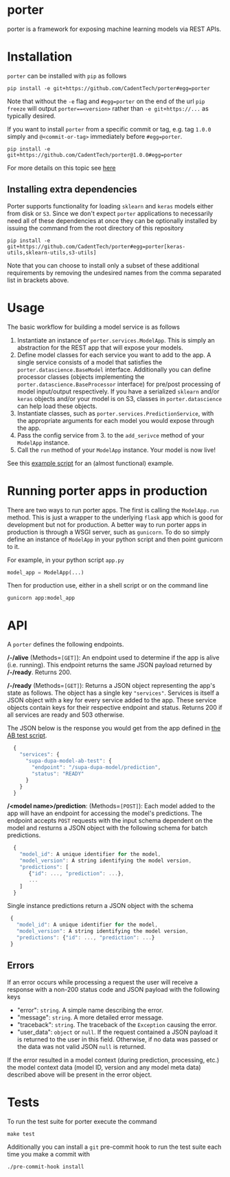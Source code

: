 # porter
porter is a framework for exposing machine learning models via REST APIs.

# Installation
`porter` can be installed with `pip` as follows

```shell
pip install -e git+https://github.com/CadentTech/porter#egg=porter
```

Note that without the `-e` flag and `#egg=porter` on the end of the url `pip freeze` will output `porter==<version>`
rather than `-e git+https://...` as typically
desired.

If you want to install `porter` from a specific commit or tag, e.g. tag `1.0.0` simply and 
`@<commit-or-tag>` immediately before `#egg=porter`.

```shell
pip install -e git+https://github.com/CadentTech/porter@1.0.0#egg=porter
```

For more details on this topic see [here](https://codeinthehole.com/tips/using-pip-and-requirementstxt-to-install-from-the-head-of-a-github-branch/)

## Installing extra dependencies
Porter supports functionality for loading `sklearn` and `keras` models either from disk or `S3`.
Since we don't expect `porter` applications to necessarily need all of these dependencies at once
they can be optionally installed by issuing the command from the root directory of this repository

```shell
pip install -e git+https://github.com/CadentTech/porter#egg=porter[keras-utils,sklearn-utils,s3-utils]
```
Note that you can choose to install only a subset of these additional requirements by removing
the undesired names from the comma separated list in brackets above.

# Usage
The basic workflow for building a model service is as follows

1. Instantiate an instance of `porter.services.ModelApp`. This is simply an abstraction for
  the REST app that will expose your models.
2. Define model classes for each service you want to add to the app. A single service consists of
  a model that satisfies the `porter.datascience.BaseModel` interface. Additionally you can define
  processor classes (objects implementing the `porter.datascience.BaseProcessor` interface) for
  pre/post processing of model input/output respectively. If you have a serialized `sklearn` and/or
  `keras` objects and/or your model is on S3, classes in `porter.datascience` can help load these
  objects.
3. Instantiate classes, such as `porter.services.PredictionService`, with the appropriate arguments for
  each model you would expose through the app.
4. Pass the config service from 3. to the `add_serivce` method of your `ModelApp` instance.
5. Call the `run` method of your `ModelApp` instance. Your model is now live!

See this [example script](./examples/example.py) for an (almost functional) example.

# Running porter apps in production

There are two ways to run porter apps. The first is calling the `ModelApp.run` method. This
is just a wrapper to the underlying `flask` app which is good for development but not for
production. A better way to run porter apps in production is through a WSGI server, such as
`gunicorn`. To do so simply define an instance of `ModelApp` in your python script and then
point gunicorn to it.

For example, in your python script `app.py`

```python
model_app = ModelApp(...)
```

Then for production use, either in a shell script or on the command line

```shell
gunicorn app:model_app
```

# API
A `porter` defines the following endpoints.

**/-/alive** (Methods=`[GET]`):
  An endpoint used to determine if the app is alive (i.e. running). This endpoint returns the
  same JSON payload returned by **/-/ready**. Returns 200.
  
**/-/ready** (Methods=`[GET]`):
  Returns a JSON object representing the app's state as follows. The object has a single key
  `"services"`. Services is itself a JSON object with a key for every service added to the app.
  These service objects contain keys for their respective endpoint and status. Returns 200 if
  all services are ready and 503 otherwise.

  The JSON below is the response you would get from the app defined in
  [the AB test script](./examples/ab_test.py).
  
  ```javascript
    {
      "services": {
        "supa-dupa-model-ab-test": {
          "endpoint": "/supa-dupa-model/prediction",
          "status": "READY"
        }
      }
    }
  ```
  
**/<model name\>/prediction**: (Methods=`[POST]`):
  Each model added to the app will have an endpoint for accessing the model's predictions.
  The endpoint accepts `POST` requests with the input schema dependent on the model and
  resturns a JSON object with the following schema for batch predictions.
  
  ```javascript
    {
      "model_id": A unique identifier for the model,
      "model_version": A string identifying the model version,
      "predictions": [
         {"id": ..., "prediction": ...},
         ...
      ]
    }
  ```
  
  Single instance predictions return a JSON object with the schema
  
   ```javascript
    {
      "model_id": A unique identifier for the model,
      "model_version": A string identifying the model version,
      "predictions": {"id": ..., "prediction": ...}
    }
  ```
  
## Errors
If an error occurs while processing a request the user will receive a response with a non-200 status
code and JSON payload with the following keys

- "error": `string`. A simple name describing the error.
- "message": `string`. A more detailed error message.
- "traceback": `string`. The traceback of the `Exception` causing the error.
- "user_data": `object` or `null`. If the request contained a JSON payload it is returned to
  the user in this field. Otherwise, if no data was passed or the data was not valid JSON `null`
  is returned.
  
If the error resulted in a model context (during prediction, processing, etc.) the model context
data (model ID, version and any model meta data) described above will be present in the error object.

# Tests
To run the test suite for porter execute the command

```shell
make test
```

Additionally you can install a `git` pre-commit hook to run the test suite each time you make a
commit with

```shell
./pre-commit-hook install
```

